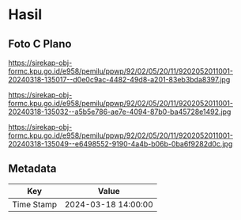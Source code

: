 # Hasil

## Foto C Plano

https://sirekap-obj-formc.kpu.go.id/e958/pemilu/ppwp/92/02/05/20/11/9202052011001-20240318-135017--d0e0c9ac-4482-49d8-a201-83eb3bda8397.jpg

https://sirekap-obj-formc.kpu.go.id/e958/pemilu/ppwp/92/02/05/20/11/9202052011001-20240318-135032--a5b5e786-ae7e-4094-87b0-ba45728e1492.jpg

https://sirekap-obj-formc.kpu.go.id/e958/pemilu/ppwp/92/02/05/20/11/9202052011001-20240318-135049--e6498552-9190-4a4b-b06b-0ba6f9282d0c.jpg


## Metadata

| Key        | Value               |
| ---------- | ------------------- |
| Time Stamp | 2024-03-18 14:00:00 |



